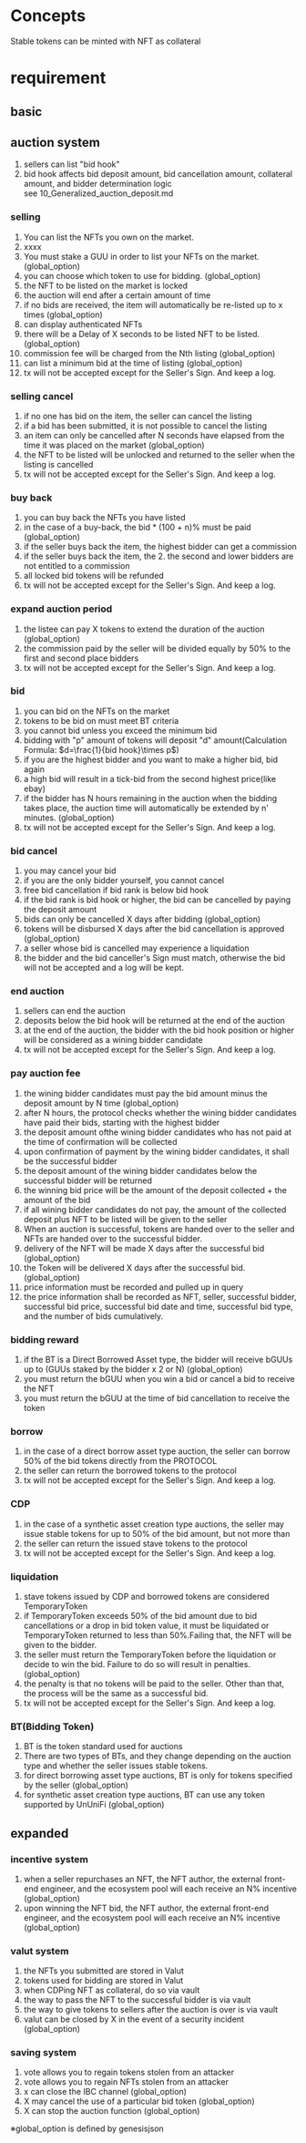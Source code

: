 # Concepts
Stable tokens can be minted with NFT as collateral

# requirement

## basic

## auction system
1. sellers can list "bid hook"
1. bid hook affects bid deposit amount, bid cancellation amount, collateral amount, and bidder determination logic  
  see 10_Generalized_auction_deposit.md
### selling 
1. You can list the NFTs you own on the market.
1. xxxx
1. You must stake a GUU in order to list your NFTs on the market.  (global_option)
1. you can choose which token to use for bidding.  (global_option)
1. the NFT to be listed on the market is locked
1. the auction will end after a certain amount of time
1. if no bids are received, the item will automatically be re-listed up to x times (global_option)
1. can display authenticated NFTs
1. there will be a Delay of X seconds to be listed NFT to be listed.(global_option)
1. commission fee will be charged from the Nth listing (global_option)
1. can list a minimum bid at the time of listing (global_option)
1. tx will not be accepted except for the Seller's Sign. And keep a log.

### selling cancel
1. if no one has bid on the item, the seller can cancel the listing
1. if a bid has been submitted, it is not possible to cancel the listing
1. an item can only be cancelled after N seconds have elapsed from the time it was placed on the market (global_option)
1. the NFT to be listed will be unlocked and returned to the seller when the listing is cancelled
1. tx will not be accepted except for the Seller's Sign. And keep a log.

### buy back
1. you can buy back the NFTs you have listed
1. in the case of a buy-back, the bid * (100 + n)% must be paid (global_option)
1. if the seller buys back the item, the highest bidder can get a commission
1. if the seller buys back the item, the 2. the second and lower bidders are not entitled to a commission
1. all locked bid tokens will be refunded
1. tx will not be accepted except for the Seller's Sign. And keep a log.

### expand auction period
1. the listee can pay X tokens to extend the duration of the auction (global_option)
1. the commission paid by the seller will be divided equally by 50% to the first and second place bidders
1. tx will not be accepted except for the Seller's Sign. And keep a log.

### bid
1. you can bid on the NFTs on the market
1. tokens to be bid on must meet BT criteria
1. you cannot bid unless you exceed the minimum bid
1. bidding with "p" amount of tokens will deposit "d" amount(Calculation Formula: $d=\frac{1}{bid hook}\times p$)
1. if you are the highest bidder and you want to make a higher bid, bid again
1. a high bid will result in a tick-bid from the second highest price(like ebay)
1. if the bidder has N hours remaining in the auction when the bidding takes place, the auction time will automatically be extended by n' minutes.  (global_option)
1. tx will not be accepted except for the Seller's Sign. And keep a log.

### bid cancel
1. you may cancel your bid
1. if you are the only bidder yourself, you cannot cancel
1. free bid cancellation if bid rank is below bid hook
1. if the bid rank is bid hook or higher, the bid can be cancelled by paying the deposit amount
1. bids can only be cancelled X days after bidding (global_option)
1. tokens will be disbursed X days after the bid cancellation is approved (global_option)
1. a seller whose bid is cancelled may experience a liquidation
1. the bidder and the bid canceller's Sign must match, otherwise the bid will not be accepted and a log will be kept.

### end auction
1. sellers can end the auction
1. deposits below the bid hook will be returned at the end of the auction
1. at the end of the auction, the bidder with the bid hook position or higher will be considered as a wining bidder candidate
1. tx will not be accepted except for the Seller's Sign. And keep a log.

### pay auction fee
1. the wining bidder candidates must pay the bid amount minus the deposit amount by N time (global_option)
1. after N hours, the protocol checks whether the wining bidder candidates  have paid their bids, starting with the highest bidder
1. the deposit amount ofthe wining bidder candidates who has not paid at the time of confirmation will be collected
1. upon confirmation of payment by the wining bidder candidates, it shall be the successful bidder
1. the deposit amount of the wining bidder candidates below the successful bidder will be returned
1. the winning bid price will be the amount of the deposit collected + the amount of the bid
1. if all wining bidder candidates do not pay, the amount of the collected deposit plus NFT to be listed will be given to the seller
1. When an auction is successful, tokens are handed over to the seller and NFTs are handed over to the successful bidder.
1. delivery of the NFT will be made X days after the successful bid (global_option)
1. the Token will be delivered X days after the successful bid.  (global_option)
1. price information must be recorded and pulled up in query
1. the price information shall be recorded as NFT, seller, successful bidder, successful bid price, successful bid date and time, successful bid type, and the number of bids cumulatively.

### bidding reward
1. if the BT is a Direct Borrowed Asset type, the bidder will receive bGUUs up to (GUUs staked by the bidder x 2 or N) (global_option)
1. you must return the bGUU when you win a bid or cancel a bid to receive the NFT
1. you must return the bGUU at the time of bid cancellation to receive the token

### borrow
1. in the case of a direct borrow asset type auction, the seller can borrow 50% of the bid tokens directly from the PROTOCOL
1. the seller can return the borrowed tokens to the protocol
1. tx will not be accepted except for the Seller's Sign. And keep a log.

### CDP
1. in the case of a synthetic asset creation type auctions, the seller may issue stable tokens for up to 50% of the bid amount, but not more than
1. the seller can return the issued stave tokens to the protocol
1. tx will not be accepted except for the Seller's Sign. And keep a log.

### liquidation
1. stave tokens issued by CDP and borrowed tokens are considered TemporaryToken
1. if TemporaryToken exceeds 50% of the bid amount due to bid cancellations or a drop in bid token value, it must be liquidated or TemporaryToken returned to less than 50%.Failing that, the NFT will be given to the bidder.
1. the seller must return the TemporaryToken before the liquidation or decide to win the bid. Failure to do so will result in penalties.  (global_option)
1. the penalty is that no tokens will be paid to the seller. Other than that, the process will be the same as a successful bid.
1. tx will not be accepted except for the Seller's Sign. And keep a log.

### BT(Bidding Token)
1. BT is the token standard used for auctions
1. There are two types of BTs, and they change depending on the auction type and whether the seller issues stable tokens.
1. for direct borrowing asset type auctions, BT is only for tokens specified by the seller (global_option)
1. for synthetic asset creation type auctions, BT can use any token supported by UnUniFi (global_option)


## expanded

### incentive system
1. when a seller repurchases an NFT, the NFT author, the external front-end engineer, and the ecosystem pool will each receive an N% incentive (global_option)
1. upon winning the NFT bid, the NFT author, the external front-end engineer, and the ecosystem pool will each receive an N% incentive (global_option)

### valut system
1. the NFTs you submitted are stored in Valut
1. tokens used for bidding are stored in Valut
1. when CDPing NFT as collateral, do so via vault
1. the way to pass the NFT to the successful bidder is via vault
1. the way to give tokens to sellers after the auction is over is via vault
1. valut can be closed by X in the event of a security incident (global_option)

### saving system
1. vote allows you to regain tokens stolen from an attacker
1. vote allows you to regain NFTs stolen from an attacker
1. x can close the IBC channel (global_option)
1. X may cancel the use of a particular bid token (global_option)
1. X can stop the auction function (global_option)


※global_option is defined by genesisjson 